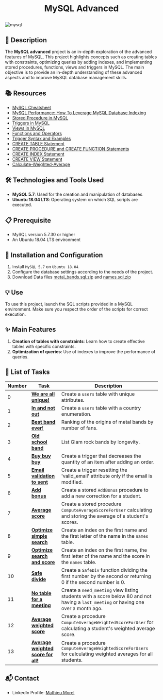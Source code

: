 # <p align="center">MySQL Advanced</p>

![mysql](https://github.com/MathieuMorel62/holbertonschool-web_back_end/assets/113856302/7fe07492-a84b-48d3-83df-2347148b7fcc)

## 📝 Description
The **MySQL advanced** project is an in-depth exploration of the advanced features of MySQL. This project highlights concepts such as creating tables with constraints, optimizing queries by adding indexes, and implementing stored procedures, functions, views and triggers in MySQL. The main objective is to provide an in-depth understanding of these advanced aspects and to improve MySQL database management skills.

## 📚 Resources
- [MySQL Cheatsheet](https://devhints.io/mysql)
- [MySQL Performance: How To Leverage MySQL Database Indexing](https://www.mysqltutorial.org/mysql-index/mysql-create-index/)
- [Stored Procedure in MySQL](https://www.mysqltutorial.org/mysql-stored-procedure-tutorial.aspx)
- [Triggers in MySQL](https://www.mysqltutorial.org/mysql-triggers.aspx)
- [Views in MySQL](https://www.mysqltutorial.org/mysql-views-tutorial.aspx)
- [Functions and Operators](https://dev.mysql.com/doc/refman/5.7/en/functions.html)
- [Trigger Syntax and Examples](https://dev.mysql.com/doc/refman/5.7/en/trigger-syntax.html)
- [CREATE TABLE Statement](https://dev.mysql.com/doc/refman/5.7/en/create-table.html)
- [CREATE PROCEDURE and CREATE FUNCTION Statements](https://dev.mysql.co)
- [CREATE INDEX Statement](https://dev.mysql.com/doc/refman/5.7/en/create-index.html)
- [CREATE VIEW Statement](https://dev.mysql.com/doc/refman/5.7/en/create-view.html)
- [Calculate-Weighted-Average](https://www.wikihow.com/Calculate-Weighted-Average)


## 🛠️ Technologies and Tools Used
- **MySQL 5.7**: Used for the creation and manipulation of databases.
- **Ubuntu 18.04 LTS**: Operating system on which SQL scripts are executed.

## 📋 Prerequisite
- MySQL version 5.7.30 or higher
- An Ubuntu 18.04 LTS environment

## 🚀 Installation and Configuration
1. Install `MySQL 5.7` on `Ubuntu 18.04`.
2. Configure the database settings according to the needs of the project.
3. Download Data files [metal_bands.sql.zip](https://s3.eu-west-3.amazonaws.com/hbtn.intranet/uploads/misc/2020/6/ab2979f058de215f0f2ae5b052739e76d3c02ac5.zip?X-Amz-Algorithm=AWS4-HMAC-SHA256&X-Amz-Credential=AKIA4MYA5JM5DUTZGMZG%2F20240323%2Feu-west-3%2Fs3%2Faws4_request&X-Amz-Date=20240323T115412Z&X-Amz-Expires=345600&X-Amz-SignedHeaders=host&X-Amz-Signature=43fcda7c28e96dbaf924313829f9c758b9ad6e967ceae6f0496514a4264382bb) and [names.sql.zip](https://intranet-projects-files.s3.amazonaws.com/holbertonschool-webstack/632/names.sql.zip)

## 💡 Use
To use this project, launch the SQL scripts provided in a MySQL environment. Make sure you respect the order of the scripts for correct execution.

## ✨ Main Features
1. **Creation of tables with constraints**: Learn how to create effective tables with specific constraints.
2. **Optimization of queries**: Use of indexes to improve the performance of queries.

## 📝 List of Tasks

| Number | Task | Description |
| ------ | ---- | ----------- |
| 0 | [**We are all unique!**](https://github.com/MathieuMorel62/holbertonschool-web_back_end/blob/main/MySQL_Advanced/0-uniq_users.sql) | Create a `users` table with unique attributes. |
| 1 | [**In and not out**](https://github.com/MathieuMorel62/holbertonschool-web_back_end/blob/main/MySQL_Advanced/1-country_users.sql) | Create a `users` table with a country enumeration. |
| 2 | [**Best band ever!**](https://github.com/MathieuMorel62/holbertonschool-web_back_end/blob/main/MySQL_Advanced/2-fans.sql) | Ranking of the origins of metal bands by number of fans. |
| 3 | [**Old school band**](https://github.com/MathieuMorel62/holbertonschool-web_back_end/blob/main/MySQL_Advanced/3-glam_rock.sql) | List Glam rock bands by longevity. |
| 4 | [**Buy buy buy**](https://github.com/MathieuMorel62/holbertonschool-web_back_end/blob/main/MySQL_Advanced/4-store.sql) | Create a trigger that decreases the quantity of an item after adding an order. |
| 5 | [**Email validation to sent**](https://github.com/MathieuMorel62/holbertonschool-web_back_end/blob/main/MySQL_Advanced/5-valid_email.sql) | Create a trigger resetting the 'valid_email' attribute only if the email is modified. |
| 6 | [**Add bonus**](https://github.com/MathieuMorel62/holbertonschool-web_back_end/blob/main/MySQL_Advanced/6-bonus.sql) | Create a stored `AddBonus` procedure to add a new correction for a student. |
| 7 | [**Average score**](https://github.com/MathieuMorel62/holbertonschool-web_back_end/blob/main/MySQL_Advanced/7-average_score.sql) | Create a stored procedure `ComputeAverageScoreForUser` calculating and storing the average of a student's scores. |
| 8 | [**Optimize simple search**](https://github.com/MathieuMorel62/holbertonschool-web_back_end/blob/main/MySQL_Advanced/8-index_my_names.sql) | Create an index on the first name and the first letter of the name in the `names` table. |
| 9 | [**Optimize search and score**](https://github.com/MathieuMorel62/holbertonschool-web_back_end/blob/main/MySQL_Advanced/9-index_name_score.sql) | Create an index on the first name, the first letter of the name and the score in the `names` table. |
| 10 | [**Safe divide**](https://github.com/MathieuMorel62/holbertonschool-web_back_end/blob/main/MySQL_Advanced/10-div.sql) | Create a `SafeDiv` function dividing the first number by the second or returning 0 if the second number is 0. |
| 11 | [**No table for a meeting**](https://github.com/MathieuMorel62/holbertonschool-web_back_end/blob/main/MySQL_Advanced/11-need_meeting.sql) | Create a `need_meeting` view listing students with a score below 80 and not having a `last_meeting` or having one over a month ago. |
| 12 | [**Average weighted score**](https://github.com/MathieuMorel62/holbertonschool-web_back_end/blob/main/MySQL_Advanced/100-average_weighted_score.sql) | Create a procedure `ComputeAverageWeightedScoreForUser` for calculating a student's weighted average score. |
| 13 | [**Average weighted score for all!**](https://github.com/MathieuMorel62/holbertonschool-web_back_end/blob/main/MySQL_Advanced/101-average_weighted_score.sql) | Create a procedure `ComputeAverageWeightedScoreForUsers` for calculating weighted averages for all students. |


## 📬 Contact
- LinkedIn Profile: [Mathieu Morel](https://www.linkedin.com/in/mathieu-morel-9ab457261/)
